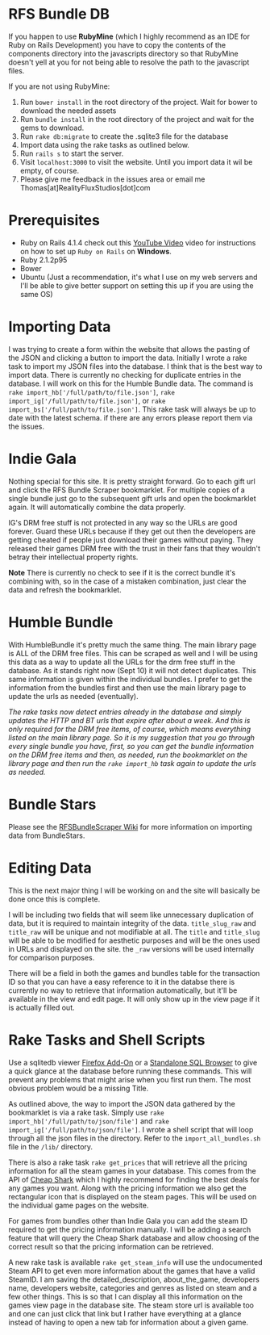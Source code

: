 RFS Bundle DB
=============

If you happen to use **RubyMine** (which I highly recommend as an IDE for Ruby on Rails Development) 
you have to copy the contents of the components directory into the javascripts directory so that
RubyMine doesn't yell at you for not being able to resolve the path to the javascript files. 

If you are not using RubyMine:
 1. Run `bower install` in the root directory of the project. Wait for bower to download the needed assets
 2. Run `bundle install` in the root directory of the project and wait for the gems to download.
 3. Run `rake db:migrate` to create the .sqlite3 file for the database
 4. Import data using the rake tasks as outlined below.
 5. Run `rails s` to start the server.
 6. Visit `localhost:3000` to visit the website. Until you import data it wil be empty, of course.
 7. Please give me feedback in the issues area or email me Thomas[at]RealityFluxStudios[dot]com

Prerequisites
=============

* Ruby on Rails 4.1.4 check out this [YouTube Video](http://www.youtube.com/watch?v=ih4txNf7w_U) video for instructions on how to set up `Ruby on Rails` on **Windows**.
* Ruby 2.1.2p95
* Bower
* Ubuntu (Just a recommendation, it's what I use on my web servers and I'll be able to give better support on setting this 
up if you are using the same OS)

Importing Data
==============

I was trying to create a form within the website that allows the pasting of the JSON and clicking a button to import the 
data. Initially I wrote a rake task to import my JSON files into the database. I think that is the best way to import data.
There is currently no checking for duplicate entries in the database. I will work on this for the Humble Bundle data. The command 
is `rake import_hb['/full/path/to/file.json']`, `rake import_ig['/full/path/to/file.json']`, or `rake import_bs['/full/path/to/file.json']`. 
This rake task will always be up to date with the latest schema. if there are any errors please report them via the issues. 

Indie Gala
==========

Nothing special for this site. It is pretty straight forward. Go to each gift url and click the RFS Bundle Scraper bookmarklet. For multiple
copies of a single bundle just go to the subsequent gift urls and open the bookmarklet again. It will automatically 
combine the data properly. 

IG's DRM free stuff is not protected in any way so the URLs are good forever. Guard these URLs because if they get out then
the developers are getting cheated if people just download their games without paying. They released their games DRM free
with the trust in their fans that they wouldn't betray their intellectual property rights. 

**Note** There is currently no check to see if it is the correct bundle it's combining with, so in the case of a mistaken
combination, just clear the data and refresh the bookmarklet.

Humble Bundle
=============
With HumbleBundle it's pretty much the same thing. The main library page is ALL of the DRM free files. This can be scraped
as well and I will be using this data as a way to update all the URLs for the drm free stuff in the database. As it stands
right now (Sept 10) it will not detect duplicates. This same information is given within the individual bundles. I prefer
to get the information from the bundles first and then use the main library page to update the urls as needed (eventually).

_The rake tasks now detect entries already in the database and simply updates the HTTP and BT urls that expire after about a week.
And this is only required for the DRM free items, of course, which means everything listed on the main library page. So it is
my suggestion that you go through every single bundle you have, first, so you can get the bundle information on the DRM free
items and then, as needed, run the bookmarklet on the library page and then run the `rake import_hb` task again to update the 
urls as needed._

Bundle Stars
============
Please see the [RFSBundleScraper Wiki](https://github.com/realityfluxstudios/RFSBundleScraper/wiki/BundleStars) for more 
information on importing data from BundleStars.

Editing Data
============

This is the next major thing I will be working on and the site will basically be done once this is complete.

I will be including two fields that will seem like unnecessary duplication of data, but it is required to maintain integrity
of the data. `title_slug_raw` and `title_raw` will be unique and not modifiable at all. The `title` and `title_slug` will be able
to be modified for aesthetic purposes and will be the ones used in URLs and displayed on the site. the `_raw` versions will
be used internally for comparison purposes.

There will be a field in both the games and bundles table for the transaction ID so that you can have a easy reference to it in the databse
there is currently no way to retrieve that information automatically, but it'll be available in the view and edit page. It will
only show up in the view page if it is actually filled out.

Rake Tasks and Shell Scripts
============================

Use a sqlitedb viewer [Firefox Add-On](https://addons.mozilla.org/en-US/firefox/addon/sqlite-manager/) or a 
[Standalone SQL Browser](http://sqlitestudio.pl/?act=download) to give a quick glance at the database before running 
these commands. This will prevent any problems that might arise when you first run them. The most obvious problem would be a missing Title.

As outlined above, the way to import the JSON data gathered by the bookmarklet is via a rake task. Simply use 
`rake import_hb['/full/path/to/json/file']` and `rake import_ig['/full/path/to/json/file']`. I wrote a shell script that will 
loop through all the json files in the directory. Refer to the `import_all_bundles.sh` file in the `/lib/` directory. 

There is also a rake task `rake get_prices` that will retrieve all the pricing information for all the steam games in 
your database. This comes from the API of [Cheap Shark](http://www.cheapshark.com) which I highly recommend for finding the 
best deals for any games you want. Along with the pricing information we also get the rectangular icon that is displayed
on the steam pages. This will be used on the individual game pages on the website. 

For games from bundles other than Indie Gala you can add the steam ID required to get the pricing information manually. 
I will be adding a search feature that will query the Cheap Shark database and allow choosing of the correct result so that the
pricing information can be retrieved.

A new rake task is available `rake get_steam_info` will use the undocumented Steam API to get even more information about the 
games that have a valid SteamID. I am saving the detailed_description, about_the_game, developers name, developers website, 
categories and genres as listed on steam and a few other things. This is so that I can display all this information on the games
view page in the database site. The steam store url is available too and one can just click that link but I rather have everything 
at a glance instead of having to open a new tab for information about a given game.  
